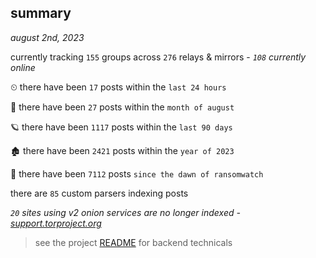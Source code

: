 
## summary
_august 2nd, 2023_

currently tracking `155` groups across `276` relays & mirrors - _`108` currently online_

⏲ there have been `17` posts within the `last 24 hours`

🦈 there have been `27` posts within the `month of august`

🪐 there have been `1117` posts within the `last 90 days`

🏚 there have been `2421` posts within the `year of 2023`

🦕 there have been `7112` posts `since the dawn of ransomwatch`

there are `85` custom parsers indexing posts

_`20` sites using v2 onion services are no longer indexed - [support.torproject.org](https://support.torproject.org/onionservices/v2-deprecation/)_

> see the project [README](https://github.com/joshhighet/ransomwatch#ransomwatch--) for backend technicals
